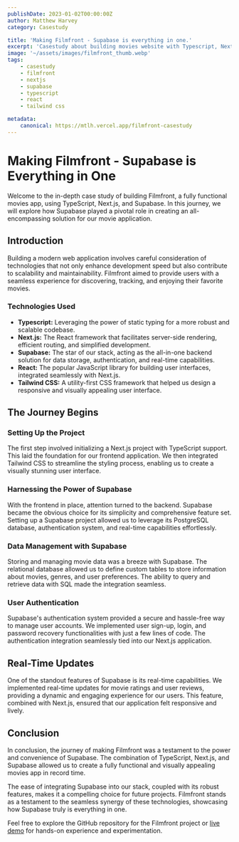 ```yaml
---
publishDate: 2023-01-02T00:00:00Z
author: Matthew Harvey
category: Casestudy

title: 'Making Filmfront - Supabase is everything in one.'
excerpt: 'Casestudy about building movies website with Typescript, Nextjs and Supabase.'
image: '~/assets/images/filmfront_thumb.webp'
tags: 
    - casestudy
    - filmfront
    - nextjs
    - supabase
    - typescript
    - react
    - tailwind css

metadata:
    canonical: https://mtlh.vercel.app/filmfront-casestudy
---
```



# Making Filmfront - Supabase is Everything in One

Welcome to the in-depth case study of building Filmfront, a fully functional movies app, using TypeScript, Next.js, and Supabase. In this journey, we will explore how Supabase played a pivotal role in creating an all-encompassing solution for our movie application.

## Introduction

Building a modern web application involves careful consideration of technologies that not only enhance development speed but also contribute to scalability and maintainability. Filmfront aimed to provide users with a seamless experience for discovering, tracking, and enjoying their favorite movies.

### Technologies Used

- **Typescript:** Leveraging the power of static typing for a more robust and scalable codebase.
- **Next.js:** The React framework that facilitates server-side rendering, efficient routing, and simplified development.
- **Supabase:** The star of our stack, acting as the all-in-one backend solution for data storage, authentication, and real-time capabilities.
- **React:** The popular JavaScript library for building user interfaces, integrated seamlessly with Next.js.
- **Tailwind CSS:** A utility-first CSS framework that helped us design a responsive and visually appealing user interface.

## The Journey Begins

### Setting Up the Project

The first step involved initializing a Next.js project with TypeScript support. This laid the foundation for our frontend application. We then integrated Tailwind CSS to streamline the styling process, enabling us to create a visually stunning user interface.

### Harnessing the Power of Supabase

With the frontend in place, attention turned to the backend. Supabase became the obvious choice for its simplicity and comprehensive feature set. Setting up a Supabase project allowed us to leverage its PostgreSQL database, authentication system, and real-time capabilities effortlessly.

### Data Management with Supabase

Storing and managing movie data was a breeze with Supabase. The relational database allowed us to define custom tables to store information about movies, genres, and user preferences. The ability to query and retrieve data with SQL made the integration seamless.

### User Authentication

Supabase's authentication system provided a secure and hassle-free way to manage user accounts. We implemented user sign-up, login, and password recovery functionalities with just a few lines of code. The authentication integration seamlessly tied into our Next.js application.

## Real-Time Updates

One of the standout features of Supabase is its real-time capabilities. We implemented real-time updates for movie ratings and user reviews, providing a dynamic and engaging experience for our users. This feature, combined with Next.js, ensured that our application felt responsive and lively.

## Conclusion

In conclusion, the journey of making Filmfront was a testament to the power and convenience of Supabase. The combination of TypeScript, Next.js, and Supabase allowed us to create a fully functional and visually appealing movies app in record time.

The ease of integrating Supabase into our stack, coupled with its robust features, makes it a compelling choice for future projects. Filmfront stands as a testament to the seamless synergy of these technologies, showcasing how Supabase truly is everything in one.

Feel free to explore the GitHub repository for the Filmfront project or [live demo](https://filmfront.mtlh.vercel.app/) for hands-on experience and experimentation.